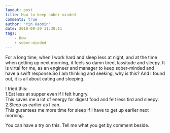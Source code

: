 ```yaml
---
layout: post
title: How to keep sober-minded
comments: true
author: "Yin Haomin"
date: 2018-09-20 11:30:11
tags:
    - How
    - sober-minded
---
```


For a long time, when I work hard and sleep less at night, and at the time when getting up next morning, it feels so damn tired, lassitude and sleepy. It is virtal for me, as an engineer and manager to keep sober-minded and have a swift response.So I am thinking and seeking, why is this? And I found out, it is all about eating and sleeping.<br>

I tried this:<br>
1.Eat less at supper even if I felt hungry.<br>
This saves me a lot of energy for digest food and felt less tird and sleepy.<br>
2.Sleep as earlier as I can.<br>
This gurantees me more time for sleep if I have to get up earlier next morning.<br>

You can have a try on this. Tell me what you get by comment beside.
